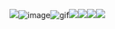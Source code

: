 ![](https://wilardo.crd.co/assets/images/gallery16/f1c73565.png?v=bca827db)![image](https://github.com/vampthing/vampthing/assets/148917819/030dfdad-6e9d-4bce-8ba1-eda650abfad4)![gif](https://wilardo.crd.co/assets/images/gallery16/c28d1d55_original.gif?v=bca827db)![](https://images-wixmp-ed30a86b8c4ca887773594c2.wixmp.com/f/b1b49374-57d2-491e-baa4-f52e3e2d68eb/d8xc4ao-31aa7b4c-3612-487c-a660-56efc804909e.png/v1/fill/w_99,h_56/stamp___basement__band__by_deja_nintendu_d8xc4ao-fullview.png?token=eyJ0eXAiOiJKV1QiLCJhbGciOiJIUzI1NiJ9.eyJzdWIiOiJ1cm46YXBwOjdlMGQxODg5ODIyNjQzNzNhNWYwZDQxNWVhMGQyNmUwIiwiaXNzIjoidXJuOmFwcDo3ZTBkMTg4OTgyMjY0MzczYTVmMGQ0MTVlYTBkMjZlMCIsIm9iaiI6W1t7ImhlaWdodCI6Ijw9NTYiLCJwYXRoIjoiXC9mXC9iMWI0OTM3NC01N2QyLTQ5MWUtYmFhNC1mNTJlM2UyZDY4ZWJcL2Q4eGM0YW8tMzFhYTdiNGMtMzYxMi00ODdjLWE2NjAtNTZlZmM4MDQ5MDllLnBuZyIsIndpZHRoIjoiPD05OSJ9XV0sImF1ZCI6WyJ1cm46c2VydmljZTppbWFnZS5vcGVyYXRpb25zIl19.91lf7HIjQ6xeA67WV2WgmW8l6vK7_RdQ7-GNrSrR_m8)![](https://i.imgur.com/Pp5wz1T.gif)![](https://i.imgur.com/b4fNv37.jpg)![](https://i.imgur.com/rFxE6PY.gif)
